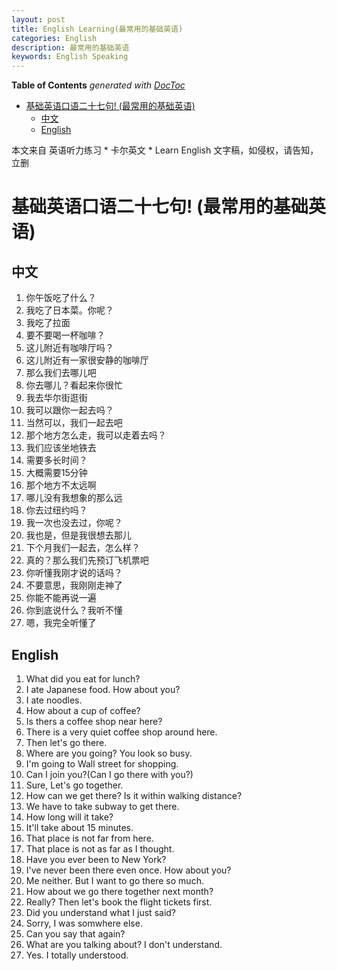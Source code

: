 ```yaml
---
layout: post
title: English Learning(最常用的基础英语)
categories: English
description: 最常用的基础英语
keywords: English Speaking
---
```


<!-- START doctoc generated TOC please keep comment here to allow auto update -->
<!-- DON'T EDIT THIS SECTION, INSTEAD RE-RUN doctoc TO UPDATE -->
**Table of Contents**  *generated with [DocToc](https://github.com/thlorenz/doctoc)*

- [基础英语口语二十七句! (最常用的基础英语)](#%e5%9f%ba%e7%a1%80%e8%8b%b1%e8%af%ad%e5%8f%a3%e8%af%ad%e4%ba%8c%e5%8d%81%e4%b8%83%e5%8f%a5-%e6%9c%80%e5%b8%b8%e7%94%a8%e7%9a%84%e5%9f%ba%e7%a1%80%e8%8b%b1%e8%af%ad)
  - [中文](#%e4%b8%ad%e6%96%87)
  - [English](#english)

<!-- END doctoc generated TOC please keep comment here to allow auto update -->

本文来自 英语听力练习 * 卡尔英文 * Learn English 文字稿，如侵权，请告知，立删
# 基础英语口语二十七句! (最常用的基础英语)

## 中文
1. 你午饭吃了什么？
2. 我吃了日本菜。你呢？
3. 我吃了拉面
4. 要不要喝一杯咖啡？
5. 这儿附近有咖啡厅吗？
6. 这儿附近有一家很安静的咖啡厅
7. 那么我们去哪儿吧
8. 你去哪儿？看起来你很忙
9. 我去华尔街逛街
10. 我可以跟你一起去吗？
11. 当然可以，我们一起去吧
12. 那个地方怎么走，我可以走着去吗？
13. 我们应该坐地铁去
14. 需要多长时间？
15. 大概需要15分钟
16. 那个地方不太远啊
17. 哪儿没有我想象的那么远
18. 你去过纽约吗？
19. 我一次也没去过，你呢？
20. 我也是，但是我很想去那儿
21. 下个月我们一起去，怎么样？
22. 真的？那么我们先预订飞机票吧
23. 你听懂我刚才说的话吗？
24. 不要意思，我刚刚走神了
25. 你能不能再说一遍
26. 你到底说什么？我听不懂
27. 嗯，我完全听懂了

## English
1. What did you eat for lunch?
2. I ate Japanese food. How about you?
3. I ate noodles.
4. How about a cup of coffee?
5. Is thers a coffee shop near here?
6. There is a very quiet coffee shop around here.
7. Then let's go there.
8. Where are you going? You look so busy.
9. I'm going to Wall street for shopping.
10. Can I join you?(Can I go there with you?)
11. Sure, Let's go together.
12. How can we get there? Is it within walking distance?
13. We have to take subway to get there.
14. How long will it take?
15. It'll take about 15 minutes.
16. That place is not far from here.
17. That place is not as far as I thought.
18. Have you ever been to New York?
19. I've never been there even once. How about you?
20. Me neither. But I want to go there so much.
21. How about we go there together next month?
22. Really? Then let's book the flight tickets first.
23. Did you understand what I just said?
24. Sorry, I was somwhere else.
25. Can you say that again?
26. What are you talking about? I don't understand.
27. Yes. I totally understood.